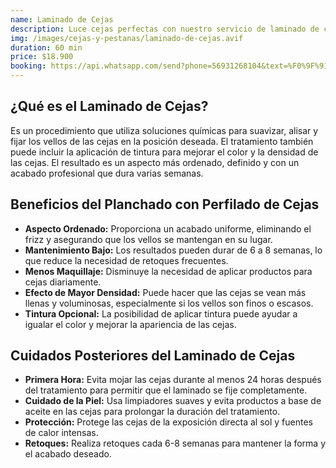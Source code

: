```yaml
---
name: Laminado de Cejas
description: Luce cejas perfectas con nuestro servicio de laminado de cejas. Dale forma y volumen a tus cejas con un tratamiento profesional que realza tu mirada de forma natural y duradera.
img: /images/cejas-y-pestanas/laminado-de-cejas.avif
duration: 60 min
price: $18.900
booking: https://api.whatsapp.com/send?phone=56931268104&text=%F0%9F%91%8B%F0%9F%8F%BB%20%C2%A1Hola!%20Quisiera%20agendar%20una%20hora%20para%20el%20laminado%20de%20cejas.
---
```


## ¿Qué es el Laminado de Cejas?

Es un procedimiento que utiliza soluciones químicas para suavizar, alisar y fijar los vellos de las cejas en la posición deseada. El tratamiento también puede incluir la aplicación de tintura para mejorar el color y la densidad de las cejas. El resultado es un aspecto más ordenado, definido y con un acabado profesional que dura varias semanas.

## Beneficios del Planchado con Perfilado de Cejas

- **Aspecto Ordenado:** Proporciona un acabado uniforme, eliminando el frizz y asegurando que los vellos se mantengan en su lugar.
- **Mantenimiento Bajo:** Los resultados pueden durar de 6 a 8 semanas, lo que reduce la necesidad de retoques frecuentes.
- **Menos Maquillaje:** Disminuye la necesidad de aplicar productos para cejas diariamente.
- **Efecto de Mayor Densidad:** Puede hacer que las cejas se vean más llenas y voluminosas, especialmente si los vellos son finos o escasos.
- **Tintura Opcional:** La posibilidad de aplicar tintura puede ayudar a igualar el color y mejorar la apariencia de las cejas.

## Cuidados Posteriores del Laminado de Cejas

- **Primera Hora:** Evita mojar las cejas durante al menos 24 horas después del tratamiento para permitir que el laminado se fije completamente.
- **Cuidado de la Piel:** Usa limpiadores suaves y evita productos a base de aceite en las cejas para prolongar la duración del tratamiento.
- **Protección:** Protege las cejas de la exposición directa al sol y fuentes de calor intensas.
- **Retoques:** Realiza retoques cada 6-8 semanas para mantener la forma y el acabado deseado.
